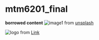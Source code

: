 # mtm6201_final

**borrowed content**
![image1](images/image1.avif)
from [unsplash](https://unsplash.com/)

![logo](logo.jpg)
from [Link](https://icon-library.com/icon/hospitals-icon-2.html)
